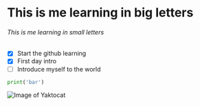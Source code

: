 # This is me learning in big letters
###### This is me learning in small letters

- [x] Start the github learning
- [x] First day intro
- [ ] Introduce myself to the world
      
```python
print('bar')
```


![Image of Yaktocat](https://octodex.github.com/images/yaktocat.png)

